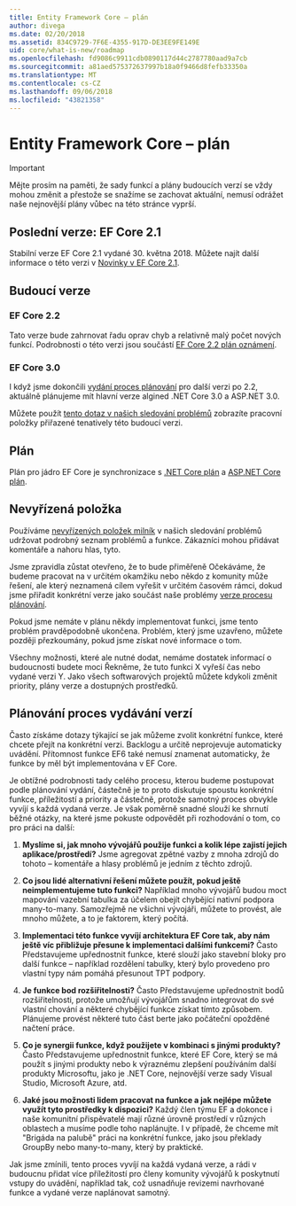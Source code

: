 ```yaml
---
title: Entity Framework Core – plán
author: divega
ms.date: 02/20/2018
ms.assetid: 834C9729-7F6E-4355-917D-DE3EE9FE149E
uid: core/what-is-new/roadmap
ms.openlocfilehash: fd9086c9911cdb0890117d44c2787780aad9a7cb
ms.sourcegitcommit: a81aed575372637997b18a0f9466d8fefb33350a
ms.translationtype: MT
ms.contentlocale: cs-CZ
ms.lasthandoff: 09/06/2018
ms.locfileid: "43821358"
---
```

# <a name="entity-framework-core-roadmap"></a>Entity Framework Core – plán

> [!IMPORTANT]
> Mějte prosím na paměti, že sady funkcí a plány budoucích verzí se vždy mohou změnit a přestože se snažíme se zachovat aktuální, nemusí odrážet naše nejnovější plány vůbec na této stránce vyprší.

## <a name="last-release-ef-core-21"></a>Poslední verze: EF Core 2.1

Stabilní verze EF Core 2.1 vydané 30. května 2018. Můžete najít další informace o této verzi v [Novinky v EF Core 2.1](xref:core/what-is-new/ef-core-2.1).

## <a name="future-releases"></a>Budoucí verze

### <a name="ef-core-22"></a>EF Core 2.2

Tato verze bude zahrnovat řadu oprav chyb a relativně malý počet nových funkcí. Podrobnosti o této verzi jsou součástí [EF Core 2.2 plán oznámení](https://github.com/aspnet/Announcements/issues/308). 

### <a name="ef-core-30"></a>EF Core 3.0

I když jsme dokončili [vydání proces plánování](#release-planning-process) pro další verzi po 2.2, aktuálně plánujeme mít hlavní verze algined .NET Core 3.0 a ASP.NET 3.0. 

Můžete použít [tento dotaz v našich sledování problémů](https://github.com/aspnet/EntityFrameworkCore/issues?q=is%3Aopen+is%3Aissue+milestone%3A3.0.0+sort%3Areactions-%2B1-desc) zobrazíte pracovní položky přiřazené tenatively této budoucí verzi.

## <a name="schedule"></a>Plán

Plán pro jádro EF Core je synchronizace s [.NET Core plán](https://github.com/dotnet/core/blob/master/roadmap.md) a [ASP.NET Core plán](https://github.com/aspnet/Home/wiki/Roadmap).

## <a name="backlog"></a>Nevyřízená položka

Používáme [nevyřízených položek milník](https://github.com/aspnet/EntityFrameworkCore/issues?q=is%3Aopen+is%3Aissue+milestone%3ABacklog+sort%3Areactions-%2B1-desc) v našich sledování problémů udržovat podrobný seznam problémů a funkce. Zákazníci mohou přidávat komentáře a nahoru hlas, tyto.

Jsme zpravidla zůstat otevřeno, že to bude přiměřeně Očekáváme, že budeme pracovat na v určitém okamžiku nebo někdo z komunity může řešení, ale který neznamená cílem vyřešit v určitém časovém rámci, dokud jsme přiřadit konkrétní verze jako součást naše problémy [verze procesu plánování](#release-planning-process).

Pokud jsme nemáte v plánu někdy implementovat funkci, jsme tento problém pravděpodobně ukončena. Problém, který jsme uzavřeno, můžete později přezkoumány, pokud jsme získat nové informace o tom.

Všechny možnosti, které ale nutné dodat, nemáme dostatek informací o budoucnosti budete moci Řekněme, že tuto funkci X vyřeší čas nebo vydané verzi Y. Jako všech softwarových projektů můžete kdykoli změnit priority, plány verze a dostupných prostředků.

## <a name="release-planning-process"></a>Plánování proces vydávání verzí

Často získáme dotazy týkající se jak můžeme zvolit konkrétní funkce, které chcete přejít na konkrétní verzi. Backlogu a určitě neprojevuje automaticky uvádění. Přítomnost funkce EF6 také nemusí znamenat automaticky, že funkce by měl být implementována v EF Core.

Je obtížné podrobnosti tady celého procesu, kterou budeme postupovat podle plánování vydání, částečně je to proto diskutuje spoustu konkrétní funkce, příležitostí a priority a částečně, protože samotný proces obvykle vyvíjí s každá vydaná verze. Je však poměrně snadné slouží ke shrnutí běžné otázky, na které jsme pokuste odpovědět při rozhodování o tom, co pro práci na další:

1. **Myslíme si, jak mnoho vývojářů použije funkci a kolik lépe zajistí jejich aplikace/prostředí?** Jsme agregovat zpětné vazby z mnoha zdrojů do tohoto – komentáře a hlasy problémů je jedním z těchto zdrojů.

2. **Co jsou lidé alternativní řešení můžete použít, pokud ještě neimplementujeme tuto funkci?** Například mnoho vývojářů budou moct mapování vazební tabulka za účelem obejít chybějící nativní podpora many-to-many. Samozřejmě ne všichni vývojáři, můžete to provést, ale mnoho můžete, a to je faktorem, který počítá.

3. **Implementaci této funkce vyvíjí architektura EF Core tak, aby nám ještě víc přibližuje přesune k implementaci dalšími funkcemi?** Často Představujeme upřednostnit funkce, které slouží jako stavební bloky pro další funkce – například rozdělení tabulky, který bylo provedeno pro vlastní typy nám pomáhá přesunout TPT podpory.

4. **Je funkce bod rozšiřitelnosti?** Často Představujeme upřednostnit bodů rozšiřitelnosti, protože umožňují vývojářům snadno integrovat do své vlastní chování a některé chybějící funkce získat tímto způsobem. Plánujeme provést některé tuto část berte jako počáteční opožděné načtení práce.

5. **Co je synergii funkce, když použijete v kombinaci s jinými produkty?** Často Představujeme upřednostnit funkce, které EF Core, který se má použít s jinými produkty nebo k výraznému zlepšení používáním další produkty Microsoftu, jako je .NET Core, nejnovější verze sady Visual Studio, Microsoft Azure, atd.

6. **Jaké jsou možnosti lidem pracovat na funkce a jak nejlépe můžete využít tyto prostředky k dispozici?** Každý člen týmu EF a dokonce i naše komunitní přispěvatelé mají různé úrovně prostředí v různých oblastech a musíme podle toho naplánujte. I v případě, že chceme mít "Brigáda na palubě" práci na konkrétní funkce, jako jsou překlady GroupBy nebo many-to-many, který by praktické.

Jak jsme zmínili, tento proces vyvíjí na každá vydaná verze, a rádi v budoucnu přidat více příležitostí pro členy komunity vývojářů k poskytnutí vstupy do uvádění, například tak, což usnadňuje revizemi navrhované funkce a vydané verze naplánovat samotný.

